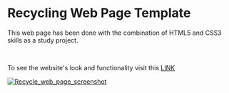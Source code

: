<h1>Recycling Web Page Template</h1>
<p>This web page has been done with the combination of HTML5 and CSS3 skills as a study project.</p>
<br/>
<p>To see the website's look and functionality visit this <a href="https://ewwan.github.io/recycling_resources/." title="recycle" target="_blank">LINK</a></p>

<p><a href="https://ewwan.github.io/recycling_resources/." target="_blank"><img src="https://i.imgur.com/ZaUSu1e.png" title="Recycle_web_page_screenshot" /></a></p>
